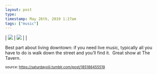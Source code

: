 ```yaml
---
layout: post
type: 
timestamp: May 26th, 2019 1:27am
tags: ["music"]
---
```


| <img src="https://saturdayxiii.github.io/media/185186455519_0.jpg"/> | <img src="https://saturdayxiii.github.io/media/185186455519_1.jpg"/> |  |

Best part about living downtown: if you need live music, typically all you have to do is walk down the street and you’ll find it.  Great show at The Tavern.
 
  
<small>source: https://saturdayxiii.tumblr.com/post/185186455519</small>
